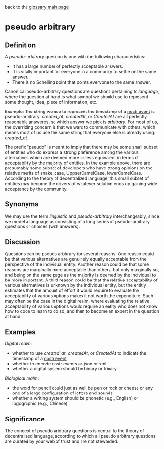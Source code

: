 back to the [glossary main page](https://github.com/wds4/tapestry-protocol/blob/main/glossary/README.md)

pseudo arbitrary
=====

## Definition 

A *pseudo-arbitrary* question is one with the following characteristics:
- It has a large number of perfectly acceptable answers.
- It is vitally important for everyone in a community to settle on the same answer.
- There is no Schelling point that points everyone to the same answer.

Canonical pseudo-arbitrary questions are questions pertaining to _language_, where the question at hand is what symbol we should use to represent some thought, idea, piece of information, etc.

Example: The string we use to represent the timestamp of a [nostr event](https://github.com/nostr-protocol/nips/blob/master/01.md) is pseudo-arbitrary. *created_at*, *createdAt*, or *CreatedAt* are all perfectly reasonable answeres, so which answer we pick is _arbitrary_. For most of us, the overriding concern is that we want to communicate with others, which means most of us use the same string that everyone else is already using: *created_at*.

The prefix "pseudo" is meant to imply that there may be some small subset of entities who do express a strong preference among the various alternatives which are deemed more or less equivalent in terms of acceptability by the majority of entities. In the example above, there are presumably some subset of developers who have strong opinions on the relative merits of snake_case, UppserCamelCase, lowerCamelCase. According to the theory of decentralized language, this small subset of entities may become the drivers of whatever solution ends up gaining wide acceptance by the community.

## Synonyms

We may use the term *linguistic* and *pseudo-arbitrary* interchangeably, since we model a language as consisting of a long series of pseudo-arbitrary questions or choices (with answers).

## Discussion

Questions can be pseudo arbitrary for several reasons. One reason could be that various alternatives are genuinely equally acceptable from the perspective of the individual entity. Another reason could be that some reasons are marginally more acceptable than others, but only marginally so, and being on the same page as the majority is deemed by the individual to be more important. A third reason could be that the relative acceptability of various alternatives is unknown by the individual entity, but the entitiy estimates that the amount of effort it would require to evaluate the acceptability of various options makes it not worth the expenditure. Such may often be the case in the digital realm, where evaluating the relative acceptability of various options would require an entity who does not know how to code to learn to do so, and then to become an expert in the question at hand.

## Examples

*Digital realm*:
- whether to use *created_at*, *createdAt*, or *CreatedAt* to indicate the timestamp of a [nostr event](https://github.com/nostr-protocol/nips/blob/master/01.md)
- whether to encode nostr events as json or xml
- whether a digital system should be binary or trinary

*Biological realm*:
- the word for pencil could just as well be pen or rock or cheese or any one of a large configuration of letters and sounds
- whether a writing system should be phonetic (e.g., English) or logographic (e.g., Chinese)

## Significance

The concept of pseudo arbitrary questions is central to the theory of decentralized language, according to which all pseudo arbitrary questions are curated by your web of trust and are not stewarded.
